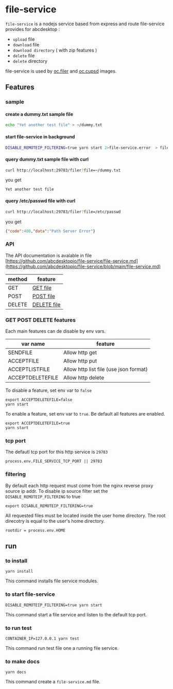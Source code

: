# file-service

`file-service` is a nodejs service based from express and route file-service provides for abcdesktop :
- `upload` file
- `download` file
- `download directory` ( with zip features )
- `delete` file
- `delete` directory

file-service is used by [oc.filer](https://github.com/abcdesktopio/oc.filer) and [oc.cupsd](https://github.com/abcdesktopio/oc.cupsd) images.


## Features

### sample

#### create a dummy.txt sample file

```bash
echo "Yet another test file" > ~/dummy.txt
```

#### start file-service in background

```bash
DISABLE_REMOTEIP_FILTERING=true yarn start 2>file-service.error  > file-service.log &
```

#### query dummy.txt sample file with curl

```bash
curl http://localhost:29783/filer?file=~/dummy.txt
```

you get

```
Yet another test file
```

#### query /etc/passwd file with curl

```bash
curl http://localhost:29783/filer?file=/etc/passwd
```

you get

```json
{"code":400,"data":"Path Server Error"}
```

### API 

The API documentation is avalable in file [https://github.com/abcdesktopio/file-service/file-service.md](https://github.com/abcdesktopio/file-service/blob/main/file-service.md)

| method   | feature       |
|----------|---------------|
| GET      | [GET file](https://github.com/abcdesktopio/file-service/blob/main/file-service.md#get__ )      |
| POST     | [POST file](https://github.com/abcdesktopio/file-service/blob/main/file-service.md#post__ )    |
| DELETE   | [DELETE file](https://github.com/abcdesktopio/file-service/blob/main/file-service.md#delete__ )|


### GET POST DELETE features 

Each main features can de disable by env vars.

| var name         | feature                                  |
|------------------|------------------------------------------|
| SENDFILE         | Allow http get                           |
| ACCEPTFILE       | Allow http put                           |
| ACCEPTLISTFILE   | Allow http list file (use json format)   |
| ACCEPTDELETEFILE | Allow http delete                        |

To disable a feature, set env var to `false`

```
export ACCEPTDELETEFILE=false
yarn start 
```

To enable a feature, set env var to `true`.
Be default all features are enabled.

```
export ACCEPTDELETEFILE=true
yarn start 
```

### tcp port 

The defautl tcp port for this http service is `29783`

```
process.env.FILE_SERVICE_TCP_PORT || 29783
```

### filtering

By default each http request must come from the nginx reverse proxy source ip addr. To disable ip source filter set the `DISABLE_REMOTEIP_FILTERING` to true

```
export DISABLE_REMOTEIP_FILTERING=true
```

All requested files must be located inside the user home directory. The root direcotry is equal to the user's home directory.

```
rootdir = process.env.HOME
```

## run 

### to install 

```
yarn install
```

This command installs file service modules.

### to start file-service  

```
DISABLE_REMOTEIP_FILTERING=true yarn start 
```

This command start a file service and listen to the default tcp port.


### to run test

```
CONTAINER_IP=127.0.0.1 yarn test
```

This command run test file one a running file service.


### to make docs 

```
yarn docs
```

This command create a `file-service.md` file.
